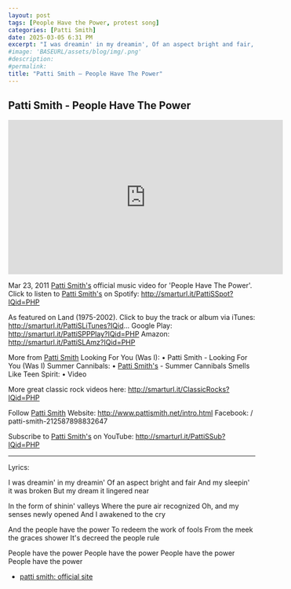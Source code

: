 ```yaml
---
layout: post
tags: [People Have the Power, protest song]
categories: [Patti Smith]
date: 2025-03-05 6:31 PM
excerpt: "I was dreamin' in my dreamin', Of an aspect bright and fair, And my sleepin' it was broken, But my dream it lingered near. In the form of shinin' valleys, Where the pure air recognized, Oh, and my senses newly opened, And I awakened to the cry. And the people have the power, To redeem the work of fools, From the meek the graces shower, It's decreed the people rule. People have the power, People have the power, People have the power, People have the power."
#image: 'BASEURL/assets/blog/img/.png'
#description:
#permalink:
title: "Patti Smith – People Have The Power"
---
```



## Patti Smith - People Have The Power

<iframe width="560" height="315" src="https://www.youtube.com/embed/pPR-HyGj2d0?si=lmbDcGqVzsqAJvtL" title="YouTube video player" frameborder="0" allow="accelerometer; autoplay; clipboard-write; encrypted-media; gyroscope; picture-in-picture; web-share" referrerpolicy="strict-origin-when-cross-origin" allowfullscreen></iframe>

Mar 23, 2011
[Patti Smith's](https://www.pattismith.net/intro) official music video for 'People Have The Power'. Click to listen to [Patti Smith's](https://www.pattismith.net/intro) on Spotify: http://smarturl.it/PattiSSpot?IQid=PHP

As featured on Land (1975-2002). Click to buy the track or album via iTunes: http://smarturl.it/PattiSLiTunes?IQid...
Google Play: http://smarturl.it/PattiSPPPlay?IQid=PHP
Amazon: http://smarturl.it/PattiSLAmz?IQid=PHP

More from [Patti Smith](https://www.pattismith.net/intro)
Looking For You (Was I):    • Patti Smith - Looking For You (Was I)
Summer Cannibals:    • [Patti Smith's](https://www.pattismith.net/intro) - Summer Cannibals
Smells Like Teen Spirit:    • Video

More great classic rock videos here: http://smarturl.it/ClassicRocks?IQid=PHP

Follow [Patti Smith](https://www.pattismith.net/intro)
Website: http://www.pattismith.net/intro.html
Facebook:   / patti-smith-212587898832647

Subscribe to [Patti Smith's](https://www.pattismith.net/intro) on YouTube: http://smarturl.it/PattiSSub?IQid=PHP

---------

Lyrics:

I was dreamin' in my dreamin'
Of an aspect bright and fair
And my sleepin' it was broken
But my dream it lingered near

In the form of shinin' valleys
Where the pure air recognized
Oh, and my senses newly opened
And I awakened to the cry

And the people have the power
To redeem the work of fools
From the meek the graces shower
It's decreed the people rule

People have the power
People have the power
People have the power
People have the power

- [patti smith: official site](https://www.pattismith.net/intro)
